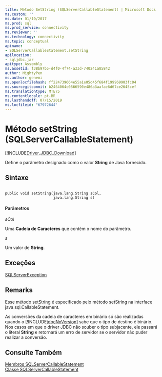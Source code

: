 ```yaml
---
title: Método SetString (SQLServerCallableStatement) | Microsoft Docs
ms.custom: ''
ms.date: 01/19/2017
ms.prod: sql
ms.prod_service: connectivity
ms.reviewer: ''
ms.technology: connectivity
ms.topic: conceptual
apiname:
- SQLServerCallableStatement.setString
apilocation:
- sqljdbc.jar
apitype: Assembly
ms.assetid: f38b97b5-d4f0-4f74-a33d-740241a85842
author: MightyPen
ms.author: genemi
ms.openlocfilehash: ff224739664e55a1e05d45f684f199969903fc04
ms.sourcegitcommit: b2464064c0566590e486a3aafae6d67ce2645cef
ms.translationtype: MTE75
ms.contentlocale: pt-BR
ms.lasthandoff: 07/15/2019
ms.locfileid: "67972644"
---
```

# <a name="setstring-method-sqlservercallablestatement"></a>Método setString (SQLServerCallableStatement)
[!INCLUDE[Driver_JDBC_Download](../../../includes/driver_jdbc_download.md)]

  Define o parâmetro designado como o valor **String** de Java fornecido.  
  
## <a name="syntax"></a>Sintaxe  
  
```  
  
public void setString(java.lang.String sCol,  
                      java.lang.String s)  
```  
  
#### <a name="parameters"></a>Parâmetros  
 *sCol*  
  
 Uma **Cadeia de Caracteres** que contém o nome do parâmetro.  
  
 *s*  
  
 Um valor de **String**.  
  
## <a name="exceptions"></a>Exceções  
 [SQLServerException](../../../connect/jdbc/reference/sqlserverexception-class.md)  
  
## <a name="remarks"></a>Remarks  
 Esse método setString é especificado pelo método setString na interface java.sql.CallableStatement.  
  
 As conversões da cadeia de caracteres em binário só são realizadas quando o [!INCLUDE[jdbcNoVersion](../../../includes/jdbcnoversion_md.md)] sabe que o tipo de destino é binário. Nos casos em que o driver JDBC não souber o tipo subjacente, ele passará o literal **String** e retornará um erro de servidor se o servidor não puder realizar a conversão.  
  
## <a name="see-also"></a>Consulte Também  
 [Membros SQLServerCallableStatement](../../../connect/jdbc/reference/sqlservercallablestatement-members.md)   
 [Classe SQLServerCallableStatement](../../../connect/jdbc/reference/sqlservercallablestatement-class.md)  
  
  
